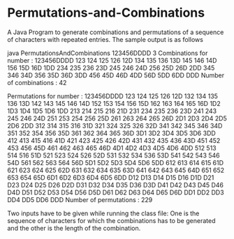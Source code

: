 # Permutations-and-Combinations

A Java Program to generate combinations and permutations of a sequence of characters with repeated entries. The sample output is as follows

java PermutationsAndCombinations 123456DDDD 3
Combinations for number : 123456DDDD
123
124
125
126
12D
134
135
136
13D
145
146
14D
156
15D
16D
1DD
234
235
236
23D
245
246
24D
256
25D
26D
2DD
345
346
34D
356
35D
36D
3DD
456
45D
46D
4DD
56D
5DD
6DD
DDD
Number of combinations : 42

Permutations for number : 123456DDDD
123
124
125
126
12D
132
134
135
136
13D
142
143
145
146
14D
152
153
154
156
15D
162
163
164
165
16D
1D2
1D3
1D4
1D5
1D6
1DD
213
214
215
216
21D
231
234
235
236
23D
241
243
245
246
24D
251
253
254
256
25D
261
263
264
265
26D
2D1
2D3
2D4
2D5
2D6
2DD
312
314
315
316
31D
321
324
325
326
32D
341
342
345
346
34D
351
352
354
356
35D
361
362
364
365
36D
3D1
3D2
3D4
3D5
3D6
3DD
412
413
415
416
41D
421
423
425
426
42D
431
432
435
436
43D
451
452
453
456
45D
461
462
463
465
46D
4D1
4D2
4D3
4D5
4D6
4DD
512
513
514
516
51D
521
523
524
526
52D
531
532
534
536
53D
541
542
543
546
54D
561
562
563
564
56D
5D1
5D2
5D3
5D4
5D6
5DD
612
613
614
615
61D
621
623
624
625
62D
631
632
634
635
63D
641
642
643
645
64D
651
652
653
654
65D
6D1
6D2
6D3
6D4
6D5
6DD
D12
D13
D14
D15
D16
D1D
D21
D23
D24
D25
D26
D2D
D31
D32
D34
D35
D36
D3D
D41
D42
D43
D45
D46
D4D
D51
D52
D53
D54
D56
D5D
D61
D62
D63
D64
D65
D6D
DD1
DD2
DD3
DD4
DD5
DD6
DDD
Number of permutations : 229

Two inputs have to be given while running the class file: One is the sequence of characters for which the combinations has to be generated and the other is the length of the combination.
